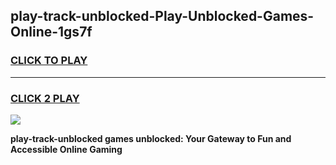 
## play-track-unblocked-Play-Unblocked-Games-Online-1gs7f
<h3>
<a href="https://premium76.site?title=play-track-unblocked&ref=25A">CLICK TO PLAY</a></h3>
<hr>

<h3>
<a href="https://premium76.site?title=play-track-unblocked&ref=25A">CLICK 2 PLAY</a>
  
</h3>

<a href="https://premium76.site?title=play-track-unblocked&ref=25A"><img src="https://clearcache.store/games.png"></a>


**play-track-unblocked games unblocked: Your Gateway to Fun and Accessible Online Gaming**
